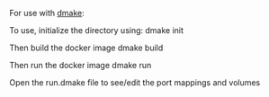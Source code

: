 For use with [dmake](https://github.com/tstone2077/dmake):

To use, initialize the directory using:
dmake init

Then build the docker image
dmake build

Then run the docker image
dmake run

Open the run.dmake file to see/edit the port mappings and volumes
